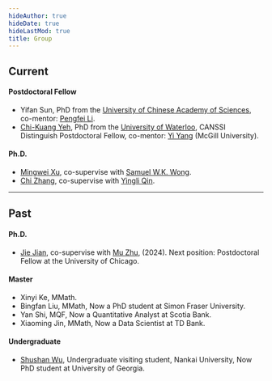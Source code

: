 ```yaml
---
hideAuthor: true
hideDate: true
hideLastMod: true
title: Group
---
```


## Current

#### Postdoctoral Fellow

+ Yifan Sun, PhD from the [University of Chinese Academy of Sciences](https://math.ucas.ac.cn/), co-mentor: [Pengfei Li](https://uwaterloo.ca/statistics-and-actuarial-science/profiles/pengfei-li).
+ [Chi-Kuang Yeh](https://uwaterloo.ca/statistics-and-actuarial-science/contacts/chi-kuang-yeh), PhD from the [University of Waterloo](https://uwaterloo.ca/), CANSSI Distinguish Postdoctoral Fellow, co-mentor: [Yi Yang](https://www.math.mcgill.ca/yyang/) (McGill University).

#### Ph.D.
+ [Mingwei Xu](https://uwaterloo.ca/statistics-and-actuarial-science/about/people/m274xu), co-supervise with [Samuel W.K. Wong](https://uwaterloo.ca/statistics-and-actuarial-science/about/people/s246wong).
+ [Chi Zhang](https://uwaterloo.ca/statistics-and-actuarial-science/about/people/c378zhan), co-supervise with [Yingli Qin](https://uwaterloo.ca/statistics-and-actuarial-science/people-profiles/yingli-qin).

---

## Past

#### Ph.D.
+ [Jie Jian](https://uwaterloo.ca/statistics-and-actuarial-science/about/people/j5jian), co-supervise with [Mu Zhu](https://uwaterloo.ca/statistics-and-actuarial-science/people-profiles/mu-zhu), (2024). Next position: Postdoctoral Fellow at the University of Chicago.

#### Master
+ Xinyi Ke, MMath.
+ Bingfan Liu, MMath, Now a PhD student at Simon Fraser University.
+ Yan Shi, MQF, Now a Quantitative Analyst at Scotia Bank.
+ Xiaoming Jin, MMath, Now a Data Scientist at TD Bank.

#### Undergraduate
+ [Shushan Wu](https://scholar.google.com/citations?hl=zh-CN&user=7kMybP0AAAAJ&view_op=list_works&sortby=pubdate), Undergraduate visiting student, Nankai University, Now PhD student at University of Georgia.